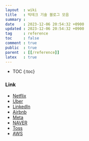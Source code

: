 ```yaml
---
layout  : wiki
title   : 빅테크 기술 블로그 모음
summary :
date    : 2023-12-06 20:54:32 +0900
updated : 2023-12-06 20:54:32 +0900
tag     : reference
toc     : false
comment : true
public  : true
parent  : [[/reference]]
latex   : true
---
```

* TOC
{:toc}


### Link

- [Netflix](https://netflixtechblog.com)
- [Uber](https://www.uber.com/en-KR/blog/engineering/)
- [LinkedIn](https://engineering.linkedin.com/blog)
- [Airbnb](https://medium.com/airbnb-engineering)
- [Meta](https://engineering.fb.com/)
- [NAVER](https://d2.naver.com/helloworld)
- [Toss](https://toss.tech/)
- [AWS](https://aws.amazon.com/ko/blogs/architecture/)